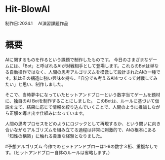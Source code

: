 # Hit-BlowAI

制作日:2024.1　
AI演習課題作品

# 概要
AIに関するものを作るという課題で制作したものです。
今日のさまざまなゲームには、「Bot」と呼ばれるAIが対戦相手として登場します。これらのBotは単なる自動操作ではなく、人間の思考アルゴリズムを模倣して設計されたAIの一種です。私はその構造に強い興味を持ち、「自分でも考えるAIをつくって対戦してみたい」と思い、制作しました。

そこで、当時夢中になっていたヒットアンドブローという数字当てゲームを題材に、独自のAI Botを制作することにしました。
このBotは、ルールに基づいて仮説を立て、結果に応じて情報を絞り込んでいくことで、人間のように推論しながら正解を導き出す仕組みになっています。

人間の思考プロセスをどのようにロジックとして再現するか、という問いに向き合いながらアルゴリズムを組み立てる過程は非常に刺激的で、AIの根本にある「知性の構築」に触れる貴重な経験となりました。

#予想アルゴリズム
今作でのヒットアンドブローは1-9の数字３桁、重複なしです。（ヒットアンドブロー自体のルールは省略します。）
